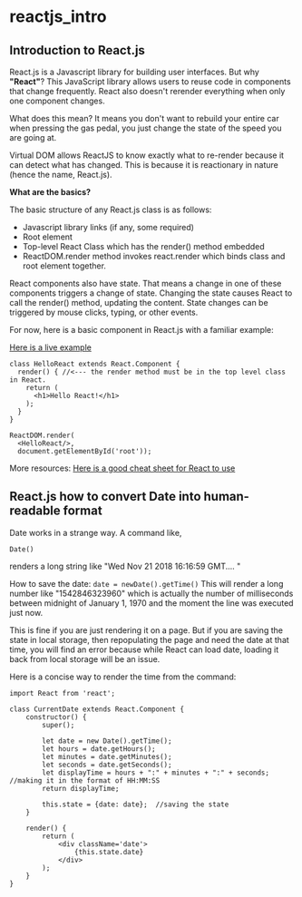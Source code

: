 # reactjs_intro
## Introduction to React.js
React.js is a Javascript library for building user interfaces.
But why __"React"__? This JavaScript library allows users to reuse code in components that change frequently. React also doesn't rerender everything when only one component changes.

What does this mean?
It means you don't want to rebuild your entire car when pressing the gas pedal, you just change the state of the speed you are going at.

Virtual DOM allows ReactJS to know exactly what to re-render because it can detect what has changed. This is because it is reactionary in nature (hence the name, React.js).

__What are the basics?__


The basic structure of any React.js class is as follows:

* Javascript library links (if any, some required)
* Root element
* Top-level React Class which has the render() method embedded
* ReactDOM.render method invokes react.render which binds class and root element together.

React components also have state. That means a change in one of these components triggers a change of state.
Changing the state causes React to call the render() method, updating the content.
State changes can be triggered by mouse clicks, typing, or other events. 

For now, here is a basic component in React.js with a familiar example:

[Here is a live example](https://codepen.io/pshmulevich/pen/RqQYzB?editors=1011)

```
class HelloReact extends React.Component {
  render() { //<--- the render method must be in the top level class in React.
    return (
      <h1>Hello React!</h1>
    );
  }
}

ReactDOM.render( 
  <HelloReact/>, 
  document.getElementById('root')); 
```

More resources: 
[Here is a good cheat sheet for React to use](https://devhints.io/react) 


## React.js how to convert Date into human-readable format

Date works in a strange way.
A command like,

``` Date() ```

renders a long string like "Wed Nov 21 2018 16:16:59 GMT.... "

How to save the date:
``` date = newDate().getTime() ```
This will render a long number like "1542846323960" which is actually the number of milliseconds between midnight of January 1, 1970 and the moment the line was executed just now. 

This is fine if you are just rendering it on a page. But if you are saving the state in local storage, then repopulating the page and need the date at that time, you will find an error because while React can load date, loading it back from local storage will be an issue.

Here is a concise way to render the time from the command:
```
import React from 'react';

class CurrentDate extends React.Component {
    constructor() {
        super();

        let date = new Date().getTime();
        let hours = date.getHours();
        let minutes = date.getMinutes();
        let seconds = date.getSeconds();
        let displayTime = hours + ":" + minutes + ":" + seconds; //making it in the format of HH:MM:SS
        return displayTime;

        this.state = {date: date};  //saving the state
    }

    render() {
        return (
            <div className='date'>
                {this.state.date}
            </div>
        );
    }
}


```


